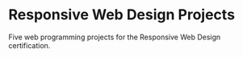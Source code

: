 # Responsive Web Design Projects

Five web programming projects for the Responsive Web Design certification.
